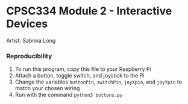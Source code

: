 # CPSC334 Module 2 - Interactive Devices
Artist: Sabrina Long

### Reproducibility
1. To run this program, copy this file to your Raspberry Pi
2. Attach a button, toggle switch, and joystick to the Pi
3. Change the variables ```buttonPin```, ```switchPin```, ```joyXpin```, and ```joyYpin``` to match your chosen wiring
4. Run with the command ```python3 buttons.py```
